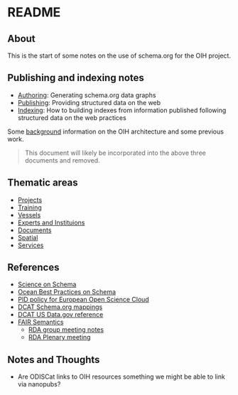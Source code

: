 # README

## About

This is the start of some notes on the use of schema.org for the 
OIH project.

## Publishing and indexing notes

* [Authoring](authoring.md): Generating schema.org data graphs
* [Publishing](publishing.md): Providing structured data on the web
* [Indexing](indexers.md): How to building indexes from information published following structured data on the web practices

Some [background](background.md) information on the OIH architecture and some previous work.
> This document will likely be incorporated into the above three documents and removed.

## Thematic areas

* [Projects](./projects/README.md)
* [Training](./training/README.md)
* [Vessels](./vessels/README.md)
* [Experts and Instituions](./expinst/README.md)
* [Documents](./docs/README.md)
* [Spatial](./spatial/README.md)
* [Services](./services/README.md)

## References

* [Science on Schema](https://github.com/ESIPFed/science-on-schema.org//)
* [Ocean Best Practices on Schema](https://github.com/adamml/ocean-best-practices-on-schema)
* [PID policy for European Open Science Cloud](https://op.europa.eu/en/publication-detail/-/publication/35c5ca10-1417-11eb-b57e-01aa75ed71a1/language-en)
* [DCAT Schema.org mappings](https://www.w3.org/2015/spatial/wiki/ISO_19115_-_DCAT_-_Schema.org_mapping)
* [DCAT US Data.gov reference](https://resources.data.gov/resources/dcat-us/)
* [FAIR Semantics](https://zenodo.org/record/3707985#.X7Jq2-RKjrV)
  * [RDA group meeting notes](https://docs.google.com/document/d/18CyQ2WsOxG_0zzzteubJyPveZzr8KPH4iuvoKVxRo3o/edit)
  * [RDA Plenary meeting](https://www.rd-alliance.org/moving-toward-fair-semantics-2)

## Notes and Thoughts

* Are ODISCat links to OIH resources something we might be able to link via nanopubs?

